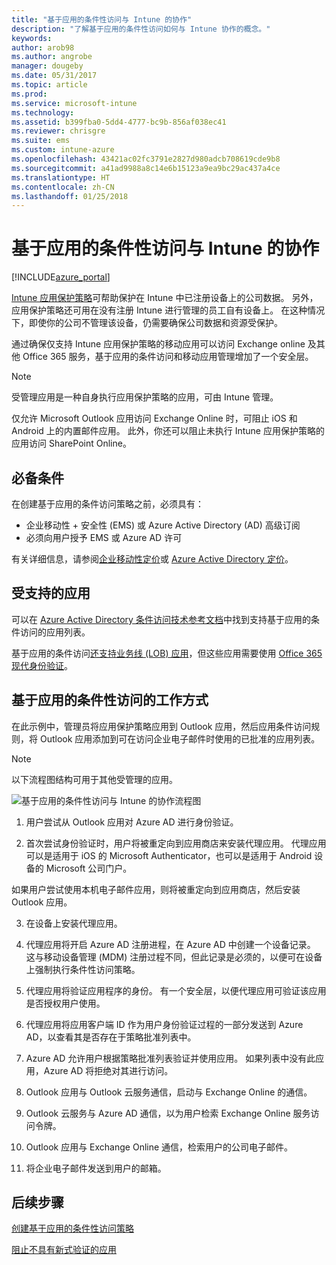 ```yaml
---
title: "基于应用的条件性访问与 Intune 的协作"
description: "了解基于应用的条件性访问如何与 Intune 协作的概念。"
keywords: 
author: arob98
ms.author: angrobe
manager: dougeby
ms.date: 05/31/2017
ms.topic: article
ms.prod: 
ms.service: microsoft-intune
ms.technology: 
ms.assetid: b399fba0-5dd4-4777-bc9b-856af038ec41
ms.reviewer: chrisgre
ms.suite: ems
ms.custom: intune-azure
ms.openlocfilehash: 43421ac02fc3791e2827d980adcb708619cde9b8
ms.sourcegitcommit: a41ad9988a8c14e6b15123a9ea9bc29ac437a4ce
ms.translationtype: HT
ms.contentlocale: zh-CN
ms.lasthandoff: 01/25/2018
---
```

# <a name="app-based-conditional-access-with-intune"></a>基于应用的条件性访问与 Intune 的协作

[!INCLUDE[azure_portal](./includes/azure_portal.md)]

[Intune 应用保护策略](app-protection-policy.md)可帮助保护在 Intune 中已注册设备上的公司数据。 另外，应用保护策略还可用在没有注册 Intune 进行管理的员工自有设备上。 在这种情况下，即使你的公司不管理该设备，仍需要确保公司数据和资源受保护。

通过确保仅支持 Intune 应用保护策略的移动应用可以访问 Exchange online 及其他 Office 365 服务，基于应用的条件访问和移动应用管理增加了一个安全层。

> [!NOTE]
> 受管理应用是一种自身执行应用保护策略的应用，可由 Intune 管理。

仅允许 Microsoft Outlook 应用访问 Exchange Online 时，可阻止 iOS 和 Android 上的内置邮件应用。 此外，你还可以阻止未执行 Intune 应用保护策略的应用访问 SharePoint Online。

## <a name="prerequisites"></a>必备条件
在创建基于应用的条件访问策略之前，必须具有：

- 企业移动性 + 安全性 (EMS) 或 Azure Active Directory (AD) 高级订阅
- 必须向用户授予 EMS 或 Azure AD 许可

有关详细信息，请参阅[企业移动性定价](https://www.microsoft.com/cloud-platform/enterprise-mobility-pricing)或 [Azure Active Directory 定价](https://azure.microsoft.com/pricing/details/active-directory/)。

## <a name="supported-apps"></a>受支持的应用

可以在 [Azure Active Directory 条件访问技术参考文档](https://docs.microsoft.com/azure/active-directory/active-directory-conditional-access-technical-reference)中找到支持基于应用的条件访问的应用列表。

基于应用的条件访问[还支持业务线 (LOB) 应用](https://docs.microsoft.com/intune-classic/deploy-use/block-apps-with-no-modern-authentication)，但这些应用需要使用 [Office 365 现代身份验证](https://support.office.com/article/Using-Office-365-modern-authentication-with-Office-clients-776c0036-66fd-41cb-8928-5495c0f9168a)。

## <a name="how-app-based-conditional-access-works"></a>基于应用的条件性访问的工作方式

在此示例中，管理员将应用保护策略应用到 Outlook 应用，然后应用条件访问规则，将 Outlook 应用添加到可在访问企业电子邮件时使用的已批准的应用列表。

> [!NOTE]
> 以下流程图结构可用于其他受管理的应用。

![基于应用的条件性访问与 Intune 的协作流程图](./media/ca-intune-common-ways-3.png)

1.  用户尝试从 Outlook 应用对 Azure AD 进行身份验证。

2.  首次尝试身份验证时，用户将被重定向到应用商店来安装代理应用。 代理应用可以是适用于 iOS 的 Microsoft Authenticator，也可以是适用于 Android 设备的 Microsoft 公司门户。

 如果用户尝试使用本机电子邮件应用，则将被重定向到应用商店，然后安装 Outlook 应用。

3.  在设备上安装代理应用。

4.  代理应用将开启 Azure AD 注册进程，在 Azure AD 中创建一个设备记录。 这与移动设备管理 (MDM) 注册过程不同，但此记录是必须的，以便可在设备上强制执行条件性访问策略。

5.  代理应用将验证应用程序的身份。 有一个安全层，以便代理应用可验证该应用是否授权用户使用。

6.  代理应用将应用客户端 ID 作为用户身份验证过程的一部分发送到 Azure AD，以查看其是否存在于策略批准列表中。

7.  Azure AD 允许用户根据策略批准列表验证并使用应用。 如果列表中没有此应用，Azure AD 将拒绝对其进行访问。

8.  Outlook 应用与 Outlook 云服务通信，启动与 Exchange Online 的通信。

9.  Outlook 云服务与 Azure AD 通信，以为用户检索 Exchange Online 服务访问令牌。

10.  Outlook 应用与 Exchange Online 通信，检索用户的公司电子邮件。

11.  将企业电子邮件发送到用户的邮箱。

## <a name="next-steps"></a>后续步骤
[创建基于应用的条件性访问策略](app-based-conditional-access-intune-create.md)

[阻止不具有新式验证的应用](app-modern-authentication-block.md)
